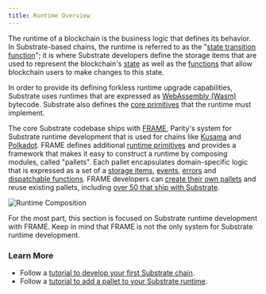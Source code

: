 ```yaml
---
title: Runtime Overview
---
```


The runtime of a blockchain is the business logic that defines its behavior. In Substrate-based
chains, the runtime is referred to as the
"[state transition function](../getting-started/glossary#state-transition-function-stf)"; it is
where Substrate developers define the storage items that are used to represent the blockchain's
[state](../../knowledgebase/getting-started/glossary#state) as well as the
[functions](../../knowledgebase/learn-substrate/extrinsics) that allow blockchain users to make
changes to this state.

In order to provide its defining forkless runtime upgrade capabilities, Substrate uses runtimes that
are expressed as [WebAssembly (Wasm)](../getting-started/glossary#webassembly-wasm) bytecode.
Substrate also defines the [core primitives](../../knowledgebase/runtime/primitives#core-primitives)
that the runtime must implement.

The core Substrate codebase ships with [FRAME](../../knowledgebase/runtime/frame), Parity's system
for Substrate runtime development that is used for chains like
[Kusama](https://github.com/paritytech/polkadot/blob/master/runtime/kusama/src/lib.rs) and
[Polkadot](https://github.com/paritytech/polkadot/blob/master/runtime/polkadot/src/lib.rs). FRAME
defines additional [runtime primitives](../../knowledgebase/runtime/primitives#frame-primitives) and
provides a framework that makes it easy to construct a runtime by composing modules, called
"pallets". Each pallet encapsulates domain-specific logic that is expressed as a set of a
[storage items](../../knowledgebase/runtime/storage), [events](../../knowledgebase/runtime/events),
[errors](../../knowledgebase/runtime/errors) and
[dispatchable functions](../../knowledgebase/getting-started/glossary#dispatch). FRAME developers
can [create their own pallets](../../knowledgebase/runtime/pallets) and reuse existing pallets,
including [over 50 that ship with Substrate](../../knowledgebase/runtime/frame#prebuilt-pallets).

![Runtime Composition](assets/frame-runtime.png)

For the most part, this section is focused on Substrate runtime development with FRAME. Keep in mind
that FRAME is not the only system for Substrate runtime development.

### Learn More

- Follow a
  [tutorial to develop your first Substrate chain](../../tutorials/create-your-first-substrate-chain/).
- Follow a [tutorial to add a pallet to your Substrate runtime](../../tutorials/add-a-pallet/).
